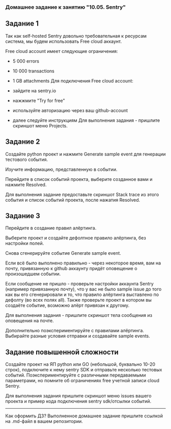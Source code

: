 ### Домашнее задание к занятию "10.05. Sentry"

## Задание 1

Так как self-hosted Sentry довольно требовательная к ресурсам система, мы будем использовать Free cloud аккаунт.

Free cloud account имеет следующие ограничения:

* 5 000 errors
* 10 000 transactions
* 1 GB attachments
Для подключения Free cloud account:

* зайдите на sentry.io
* нажжмите "Try for free"
* используйте авторизацию через ваш github-account
* далее следуйте инструкциям
Для выполнения задания - пришлите скриншот меню Projects.

## Задание 2

Создайте python проект и нажмите Generate sample event для генерации тестового события.

Изучите информацию, представленную в событии.

Перейдите в список событий проекта, выберите созданное вами и нажмите Resolved.

Для выполнения задание предоставьте скриншот Stack trace из этого события и список событий проекта, после нажатия Resolved.

## Задание 3

Перейдите в создание правил алёртинга.

Выберите проект и создайте дефолтное правило алёртинга, без настройки полей.

Снова сгенерируйте событие Generate sample event.

Если всё было выполнено правильно - через некоторое время, вам на почту, привязанную к github аккаунту придёт оповещение о произошедшем событии.

Если сообщение не пришло - проверьте настройки аккаунта Sentry (например привязанную почту), что у вас не было sample issue до того как вы его сгенерировали и то, что правило алёртинга выставлено по дефолту (во всех полях all). Также проверьте проект в котором вы создаёте событие, возможно алёрт привязан к другому.

Для выполнения задания - пришлите скриншот тела сообщения из оповещения на почте.

Дополнительно поэкспериментируйте с правилами алёртинга. Выбирайте разные условия отправки и создавайте sample events.

## Задание повышенной сложности

Создайте проект на ЯП python или GO (небольшой, буквально 10-20 строк), подключите к нему sentry SDK и отправьте несколько тестовых событий. Поэкспериментируйте с различными передаваемыми параметрами, но помните об ограничениях free учетной записи cloud Sentry.

Для выполнения задания пришлите скриншот меню issues вашего проекта и пример кода подключения sentry sdk/отсылки событий.

____________________________________________________________________

Как оформить ДЗ?
Выполненное домашнее задание пришлите ссылкой на .md-файл в вашем репозитории.


